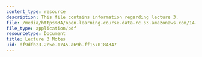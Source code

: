 ```yaml
---
content_type: resource
description: This file contains information regarding lecture 3.
file: /media/https%3A/open-learning-course-data-rc.s3.amazonaws.com/14-581-international-economics-i-spring-2013/df9dfb232c5e1745a69bff1570184347_MIT14_581S13_classnotes3.pdf
file_type: application/pdf
resourcetype: Document
title: Lecture 3 Notes
uid: df9dfb23-2c5e-1745-a69b-ff1570184347
---
```

